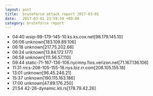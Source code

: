 ```yaml
---
layout: post
title:  bruteforce attack report 2017-03-01
date:   2017-03-01 23:59:59 +09:00
category: bruteforce report
---
```


* 04:40 wsip-98-179-145-10.ks.ks.cox.net[98.179.145.10]
* 06:06 unknown[183.109.89.106]
* 06:18 unknown[217.75.202.66]
* 06:24 unknown[13.84.172.177]
* 06:58 unknown[111.56.57.110]
* 09:44 static-71-167-136-106.nycmny.fios.verizon.net[71.167.136.106]
* 11:31 rrcs-208-105-155-18.nys.biz.rr.com[208.105.155.18]
* 13:01 unknown[96.45.246.21]
* 15:37 unknown[190.115.163.186]
* 17:00 unknown[47.89.176.250]
* 21:54 42-26-dynamic.kti.rs[178.79.42.26]

